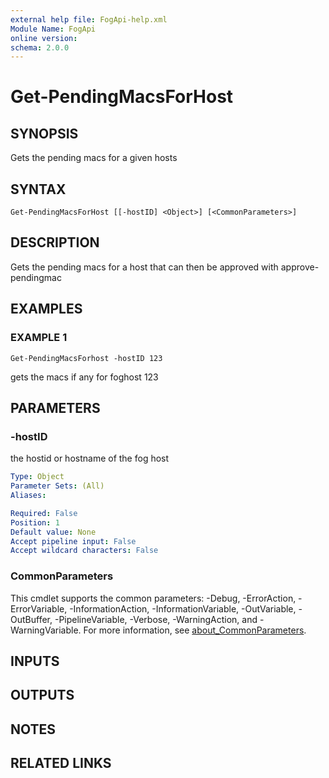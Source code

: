 ```yaml
---
external help file: FogApi-help.xml
Module Name: FogApi
online version:
schema: 2.0.0
---
```


# Get-PendingMacsForHost

## SYNOPSIS
Gets the pending macs for a given hosts

## SYNTAX

```
Get-PendingMacsForHost [[-hostID] <Object>] [<CommonParameters>]
```

## DESCRIPTION
Gets the pending macs for a host that can then be approved with approve-pendingmac

## EXAMPLES

### EXAMPLE 1
```
Get-PendingMacsForhost -hostID 123
```

gets the macs if any for foghost 123

## PARAMETERS

### -hostID
the hostid or hostname of the fog host

```yaml
Type: Object
Parameter Sets: (All)
Aliases:

Required: False
Position: 1
Default value: None
Accept pipeline input: False
Accept wildcard characters: False
```

### CommonParameters
This cmdlet supports the common parameters: -Debug, -ErrorAction, -ErrorVariable, -InformationAction, -InformationVariable, -OutVariable, -OutBuffer, -PipelineVariable, -Verbose, -WarningAction, and -WarningVariable. For more information, see [about_CommonParameters](http://go.microsoft.com/fwlink/?LinkID=113216).

## INPUTS

## OUTPUTS

## NOTES

## RELATED LINKS
